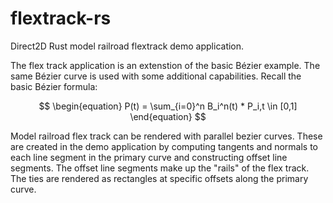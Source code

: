 # flextrack-rs
Direct2D Rust model railroad flextrack demo application.

The flex track application is an extenstion of the basic Bézier example. The same Bézier curve is used with some additional capabilities. Recall the basic Bézier formula:

$$
\begin{equation}
P(t) = \sum_{i=0}^n B_i^n(t) * P_i,t \in [0,1]
\end{equation}
$$

Model railroad flex track can be rendered with parallel bezier curves. These are created in the demo application by computing tangents and normals to each line segment in the primary curve and constructing offset line segments. The offset line segments make up the "rails" of the flex track. The ties are rendered as rectangles at specific offsets along the primary curve.
